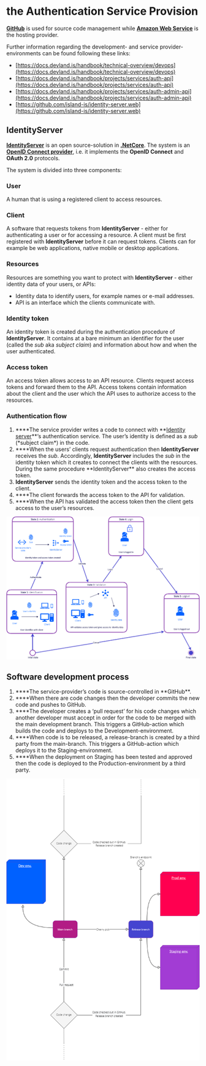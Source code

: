 # the Authentication Service Provision

**[GitHub](https://github.com/)** is used for source code management while **[Amazon Web Service](https://aws.amazon.com/)** is the hosting provider.

Further information regarding the development- and service provider-environments can be found following these links:

- [https://docs.devland.is/handbook/technical-overview/devops](https://docs.devland.is/handbook/technical-overview/devops)
- [https://docs.devland.is/handbook/projects/services/auth-api](https://docs.devland.is/handbook/projects/services/auth-api)
- [https://docs.devland.is/handbook/projects/services/auth-admin-api](https://docs.devland.is/handbook/projects/services/auth-admin-api)
- [https://github.com/island-is/identity-server.web](https://github.com/island-is/identity-server.web)

## IdentityServer

**[IdentityServer](https://identityserver4.readthedocs.io/en/latest/)** is an open source-solution in **[.NetCore](https://en.wikipedia.org/wiki/.NET_Core)**. The system is an **[OpenID Connect provider](https://openid.net/connect/)**, i.e. it implements the **OpenID Connect** and **OAuth 2.0** protocols.

The system is divided into three components:

### User

A human that is using a registered client to access resources.

### Client

A software that requests tokens from **IdentityServer** - either for authenticating a user or for accessing a resource. A client must be first registered with **IdentityServer** before it can request tokens. Clients can for example be web applications, native mobile or desktop applications.

### Resources

Resources are something you want to protect with **IdentityServer** - either identity data of your users, or APIs:

- Identity data to identify users, for example names or e-mail addresses.
- API is an interface which the clients communicate with.

### Identity token

An identity token is created during the authentication procedure of **IdentityServer**. It contains at a bare minimum an identifier for the user (called the _sub_ aka _subject claim_) and information about how and when the user authenticated.

### Access token

An access token allows access to an API resource. Clients request access tokens and forward them to the API. Access tokens contain information about the client and the user which the API uses to authorize access to the resources.

### Authentication flow

1. \***\*The service provider writes a code to connect with **[Identity server](https://identityserver.io/)\**‘s authentication service. The user’s identity is defined as a *sub* (*subject claim\*) in the code.
2. \***\*When the users’ clients request authentication then **IdentityServer** receives the _sub_. Accordingly, **IdentityServer** includes the _sub_ in the identity token which it creates to connect the clients with the resources. During the same procedure **IdentityServer\*\* also creates the access token.
3. **IdentityServer** sends the identity token and the access token to the client.
4. \*\*\*\*The client forwards the access token to the API for validation.
5. \*\*\*\*When the API has validated the access token then the client gets access to the user’s resources.

![authentication-service-provision/untitled.png](authentication-service-provision/untitled.png)

## Software development process

1. \***\*The service-provider’s code is source-controlled in **GitHub\*\*.
2. \*\*\*\*When there are code changes then the developer commits the new code and pushes to GitHub.
3. \*\*\*\*The developer creates a ‘pull request’ for his code changes which another developer must accept in order for the code to be merged with the main development branch. This triggers a GitHub-action which builds the code and deploys to the Development-environment.
4. \*\*\*\*When code is to be released, a release-branch is created by a third party from the main-branch. This triggers a GitHub-action which deploys it to the Staging-environment.
5. \*\*\*\*When the deployment on Staging has been tested and approved then the code is deployed to the Production-environment by a third party.

![authentication-service-provision/untitled-1.png](authentication-service-provision/untitled-1.png)

